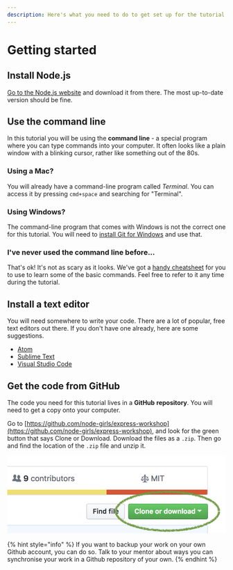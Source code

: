 ```yaml
---
description: Here's what you need to do to get set up for the tutorial.
---
```


# Getting started

## Install Node.js

[Go to the Node.js website](https://nodejs.org/en/) and download it from there.  The most up-to-date version should be fine.

## Use the command line

In this tutorial you will be using the **command line** - a special program where you can type commands into your computer. It often looks like a plain window with a blinking cursor, rather like something out of the 80s.

### Using a Mac?

You will already have a command-line program called _Terminal_. You can access it by pressing `cmd+space` and searching for "Terminal".

### Using Windows?

The command-line program that comes with Windows is not the correct one for this tutorial. You will need to [install Git for Windows](https://gitforwindows.org/) and use that.

### I've never used the command line before...

That's ok! It's not as scary as it looks. We've got a [handy cheatsheet](../../command-line-cheatsheet.md) for you to use to learn some of the basic commands. Feel free to refer to it any time during the tutorial.

## Install a text editor

You will need somewhere to write your code.  There are a lot of popular, free text editors out there.  If you don't have one already, here are some suggestions.

* [Atom](https://atom.io/)
* [Sublime Text](https://www.sublimetext.com/)
* [Visual Studio Code](https://code.visualstudio.com/)

## Get the code from GitHub

The code you need for this tutorial lives in a **GitHub** **repository**. You will need to get a copy onto your computer. 

Go to [https://github.com/node-girls/express-workshop](https://github.com/node-girls/express-workshop), and look for the green button that says Clone or Download.  Download the files as a `.zip`. Then go and find the location of the `.zip` file and unzip it.

![](../../.gitbook/assets/image%20%286%29.png)



{% hint style="info" %}
If you want to backup your work on your own Github account, you can do so. Talk to your mentor about ways you can synchronise your work in a Github repository of your own.
{% endhint %}



